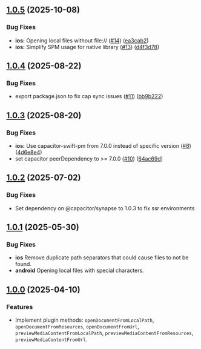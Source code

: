 ## [1.0.5](https://github.com/ionic-team/capacitor-file-viewer/compare/v1.0.4...v1.0.5) (2025-10-08)


### Bug Fixes

* **ios:** Opening local files without file:// ([#14](https://github.com/ionic-team/capacitor-file-viewer/issues/14)) ([ea3cab2](https://github.com/ionic-team/capacitor-file-viewer/commit/ea3cab2a3f92fe739d3009bbcaa27cb41209f759))
* **ios:** Simplify SPM usage for native library ([#13](https://github.com/ionic-team/capacitor-file-viewer/issues/13)) ([d4f3d78](https://github.com/ionic-team/capacitor-file-viewer/commit/d4f3d7860ee4ecedaf23bd702426ba543f2407af))

## [1.0.4](https://github.com/ionic-team/capacitor-file-viewer/compare/v1.0.3...v1.0.4) (2025-08-22)


### Bug Fixes

* export package.json to fix cap sync issues ([#11](https://github.com/ionic-team/capacitor-file-viewer/issues/11)) ([bb9b222](https://github.com/ionic-team/capacitor-file-viewer/commit/bb9b2221abaaa3ea9aee8e81ce913df45146967b))

## [1.0.3](https://github.com/ionic-team/capacitor-file-viewer/compare/v1.0.2...v1.0.3) (2025-08-20)


### Bug Fixes

* **ios:** Use capacitor-swift-pm from 7.0.0 instead of specific version ([#8](https://github.com/ionic-team/capacitor-file-viewer/issues/8)) ([4d6e8e4](https://github.com/ionic-team/capacitor-file-viewer/commit/4d6e8e4cd678a9d8a556ed3e05031182a368ecb7))
* set capacitor peerDependency to >= 7.0.0 ([#10](https://github.com/ionic-team/capacitor-file-viewer/issues/10)) ([64ac69d](https://github.com/ionic-team/capacitor-file-viewer/commit/64ac69ddea1af3d96b7ded4efed4d436200896a7))

## [1.0.2](https://github.com/ionic-team/capacitor-file-viewer/compare/v1.0.1...v1.0.2) (2025-07-02)


### Bug Fixes

* Set dependency on @capacitor/synapse to 1.0.3 to fix ssr environments

## [1.0.1](https://github.com/ionic-team/capacitor-file-viewer/compare/v1.0.0...v1.0.1) (2025-05-30)


### Bug Fixes

- **ios** Remove duplicate path separators that could cause files to not be found.
- **android** Opening local files with special characters.

## [1.0.0](https://github.com/ionic-team/capacitor-file-viewer/tree/v1.0.0) (2025-04-10)


### Features

- Implement plugin methods: `openDocumentFromLocalPath`, `openDocumentFromResources`, `openDocumentFromUrl`, `previewMediaContentFromLocalPath`, `previewMediaContentFromResources`, `previewMediaContentFromUrl`.
